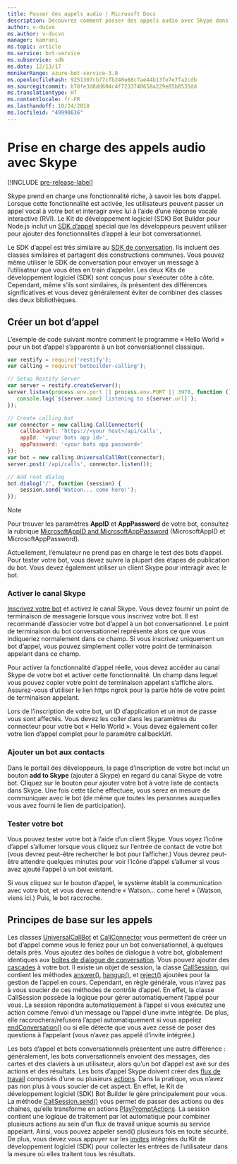 ```yaml
---
title: Passer des appels audio | Microsoft Docs
description: Découvrez comment passer des appels audio avec Skype dans un bot à l’aide de Node.js.
author: v-ducvo
ms.author: v-ducvo
manager: kamrani
ms.topic: article
ms.service: bot-service
ms.subservice: sdk
ms.date: 12/13/17
monikerRange: azure-bot-service-3.0
ms.openlocfilehash: 9251307cb77cfb240e88c7ae44b13fe7e7fa2cdb
ms.sourcegitcommit: b78fe3d8dd604c4f7233740658a229e85b8535dd
ms.translationtype: HT
ms.contentlocale: fr-FR
ms.lasthandoff: 10/24/2018
ms.locfileid: "49998636"
---
```

# <a name="support-audio-calls-with-skype"></a>Prise en charge des appels audio avec Skype

[!INCLUDE [pre-release-label](../includes/pre-release-label-v3.md)]

Skype prend en charge une fonctionnalité riche, à savoir les bots d’appel.  Lorsque cette fonctionnalité est activée, les utilisateurs peuvent passer un appel vocal à votre bot et interagir avec lui à l’aide d’une réponse vocale interactive (RVI).  Le Kit de développement logiciel (SDK) Bot Builder pour Node.js inclut un [SDK d’appel][calling_sdk] spécial que les développeurs peuvent utiliser pour ajouter des fonctionnalités d’appel à leur bot conversationnel.   

Le SDK d’appel est très similaire au [SDK de conversation][chat_sdk]. Ils incluent des classes similaires et partagent des constructions communes. Vous pouvez même utiliser le SDK de conversation pour envoyer un message à l’utilisateur que vous êtes en train d’appeler.  Les deux Kits de développement logiciel (SDK) sont conçus pour s’exécuter côte à côte. Cependant, même s’ils sont similaires, ils présentent des différences significatives et vous devez généralement éviter de combiner des classes des deux bibliothèques.  

## <a name="create-a-calling-bot"></a>Créer un bot d’appel
L’exemple de code suivant montre comment le programme « Hello World » pour un bot d’appel s’apparente à un bot conversationnel classique. 

```javascript
var restify = require('restify');
var calling = require('botbuilder-calling');

// Setup Restify Server
var server = restify.createServer();
server.listen(process.env.port || process.env.PORT || 3978, function () {
   console.log(`${server.name} listening to ${server.url}`); 
});

// Create calling bot
var connector = new calling.CallConnector({
    callbackUrl: 'https://<your host>/api/calls',
    appId: '<your bots app id>',
    appPassword: '<your bots app password>'
});
var bot = new calling.UniversalCallBot(connector);
server.post('/api/calls', connector.listen());

// Add root dialog
bot.dialog('/', function (session) {
    session.send('Watson... come here!');
});
```

> [!NOTE]
> Pour trouver les paramètres **AppID** et **AppPassword** de votre bot, consultez la rubrique [MicrosoftAppID and MicrosoftAppPassword](~/bot-service-manage-overview.md#microsoftappid-and-microsoftapppassword) (MicrosoftAppID et MicrosoftAppPassword).

Actuellement, l’émulateur ne prend pas en charge le test des bots d’appel. Pour tester votre bot, vous devez suivre la plupart des étapes de publication du bot.  Vous devez également utiliser un client Skype pour interagir avec le bot. 

### <a name="enable-the-skype-channel"></a>Activer le canal Skype
[Inscrivez votre bot](../bot-service-quickstart-registration.md) et activez le canal Skype. Vous devez fournir un point de terminaison de messagerie lorsque vous inscrivez votre bot. Il est recommandé d’associer votre bot d’appel à un bot conversationnel. Le point de terminaison du bot conversationnel représente alors ce que vous indiqueriez normalement dans ce champ.  Si vous inscrivez uniquement un bot d’appel, vous pouvez simplement coller votre point de terminaison appelant dans ce champ.  

Pour activer la fonctionnalité d’appel réelle, vous devez accéder au canal Skype de votre bot et activer cette fonctionnalité. Un champ dans lequel vous pouvez copier votre point de terminaison appelant s’affiche alors. Assurez-vous d’utiliser le lien https ngrok pour la partie hôte de votre point de terminaison appelant.

Lors de l’inscription de votre bot, un ID d’application et un mot de passe vous sont affectés. Vous devez les coller dans les paramètres du connecteur pour votre bot « Hello World ». Vous devez également coller votre lien d’appel complet pour le paramètre callbackUrl.

### <a name="add-bot-to-contacts"></a>Ajouter un bot aux contacts
Dans le portail des développeurs, la page d’inscription de votre bot inclut un bouton **add to Skype** (ajouter à Skype) en regard du canal Skype de votre bot. Cliquez sur le bouton pour ajouter votre bot à votre liste de contacts dans Skype.  Une fois cette tâche effectuée, vous serez en mesure de communiquer avec le bot (de même que toutes les personnes auxquelles vous avez fourni le lien de participation).

### <a name="test-your-bot"></a>Tester votre bot
Vous pouvez tester votre bot à l’aide d’un client Skype. Vous voyez l’icône d’appel s’allumer lorsque vous cliquez sur l’entrée de contact de votre bot (vous devrez peut-être rechercher le bot pour l’afficher.)  Vous devrez peut-être attendre quelques minutes pour voir l’icône d’appel s’allumer si vous avez ajouté l’appel à un bot existant.  

Si vous cliquez sur le bouton d’appel, le système établit la communication avec votre bot, et vous devez entendre « Watson… come here! » (Watson, viens ici.) Puis, le bot raccroche.

## <a name="calling-basics"></a>Principes de base sur les appels
Les classes [UniversalCallBot](http://docs.botframework.com/en-us/node/builder/calling-reference/classes/_botbuilder_d_.universalcallbot) et [CallConnector](http://docs.botframework.com/en-us/node/builder/calling-reference/classes/_botbuilder_d_.callconnector) vous permettent de créer un bot d’appel comme vous le feriez pour un bot conversationnel, à quelques détails près. Vous ajoutez des boîtes de dialogue à votre bot, globalement identiques aux [boîtes de dialogue de conversation](bot-builder-nodejs-manage-conversation-flow.md). Vous pouvez ajouter des [cascades](bot-builder-nodejs-prompts.md) à votre bot. Il existe un objet de session, la classe [CallSession](http://docs.botframework.com/en-us/node/builder/calling-reference/classes/_botbuilder_d_.callsession), qui contient les méthodes [answer()](http://docs.botframework.com/en-us/node/builder/calling-reference/classes/_botbuilder_d_.callsession#answer), [hangup()](http://docs.botframework.com/en-us/node/builder/calling-reference/classes/_botbuilder_d_.callsession#hangup), et [reject()](http://docs.botframework.com/en-us/node/builder/calling-reference/classes/_botbuilder_d_.callsession#reject) ajoutées pour la gestion de l’appel en cours. Cependant, en règle générale, vous n’avez pas à vous soucier de ces méthodes de contrôle d’appel. En effet, la classe CallSession possède la logique pour gérer automatiquement l’appel pour vous. La session répondra automatiquement à l’appel si vous exécutez une action comme l’envoi d’un message ou l’appel d’une invite intégrée. De plus, elle raccrochera/refusera l’appel automatiquement si vous appelez [endConversation()](http://docs.botframework.com/en-us/node/builder/calling-reference/classes/_botbuilder_d_.callsession#endconversation) ou si elle détecte que vous avez cessé de poser des questions à l’appelant (vous n’avez pas appelé d’invite intégrée.)

Les bots d’appel et bots conversationnels présentent une autre différence : généralement, les bots conversationnels envoient des messages, des cartes et des claviers à un utilisateur, alors qu’un bot d’appel est axé sur des actions et des résultats. Les bots d’appel Skype doivent créer des [flux de travail](http://docs.botframework.com/en-us/node/builder/calling-reference/interfaces/_botbuilder_d_.iworkflow) composés d’une ou plusieurs [actions](http://docs.botframework.com/en-us/node/builder/calling-reference/interfaces/_botbuilder_d_.iaction).  Dans la pratique, vous n’avez pas non plus à vous soucier de cet aspect. En effet, le Kit de développement logiciel (SDK) Bot Builder le gère principalement pour vous. La méthode [CallSession.send()](http://docs.botframework.com/en-us/node/builder/calling-reference/classes/_botbuilder_d_.callsession#send) vous permet de passer des actions ou des chaînes, qu’elle transforme en actions [PlayPromptActions](http://docs.botframework.com/en-us/node/builder/calling-reference/classes/_botbuilder_d_.playpromptaction).  La session contient une logique de traitement par lot automatique pour combiner plusieurs actions au sein d’un flux de travail unique soumis au service appelant. Ainsi, vous pouvez appeler send() plusieurs fois en toute sécurité.  De plus, vous devez vous appuyer sur les [invites](bot-builder-nodejs-prompts.md) intégrées du Kit de développement logiciel (SDK) pour collecter les entrées de l’utilisateur dans la mesure où elles traitent tous les résultats.  

[calling_sdk]: http://docs.botframework.com/en-us/node/builder/calling-reference/modules/_botbuilder_d_
[chat_sdk]: http://docs.botframework.com/en-us/node/builder/chat-reference/modules/_botbuilder_d_
